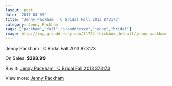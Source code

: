```yaml
---
layout: post
date: '2017-04-03'
title: "Jenny Packham  ¨C Bridal Fall 2013 873173"
category: Jenny Packham
tags: ["packham","fall","granddressy","jenny","bridal"]
image: http://img.granddressy.com/11794-thickbox_default/jenny-packham-c-bridal-fall-2013-873173.jpg
---
```

Jenny Packham  ¨C Bridal Fall 2013 873173

On Sales: **$298.99**
<a href="https://www.granddressy.com/en/jenny-packham/10889-jenny-packham-c-bridal-fall-2013-873173.html"><amp-img layout="responsive" width="600" height="600" src="//img.granddressy.com/11794-thickbox_default/jenny-packham-c-bridal-fall-2013-873173.jpg" alt="Jenny Packham  ¨C Bridal Fall 2013 873173 0" /></a>

Buy it: [Jenny Packham  ¨C Bridal Fall 2013 873173](https://www.granddressy.com/en/jenny-packham/10889-jenny-packham-c-bridal-fall-2013-873173.html "Jenny Packham  ¨C Bridal Fall 2013 873173")

View more: [Jenny Packham](https://www.granddressy.com/en/17-jenny-packham "Jenny Packham")